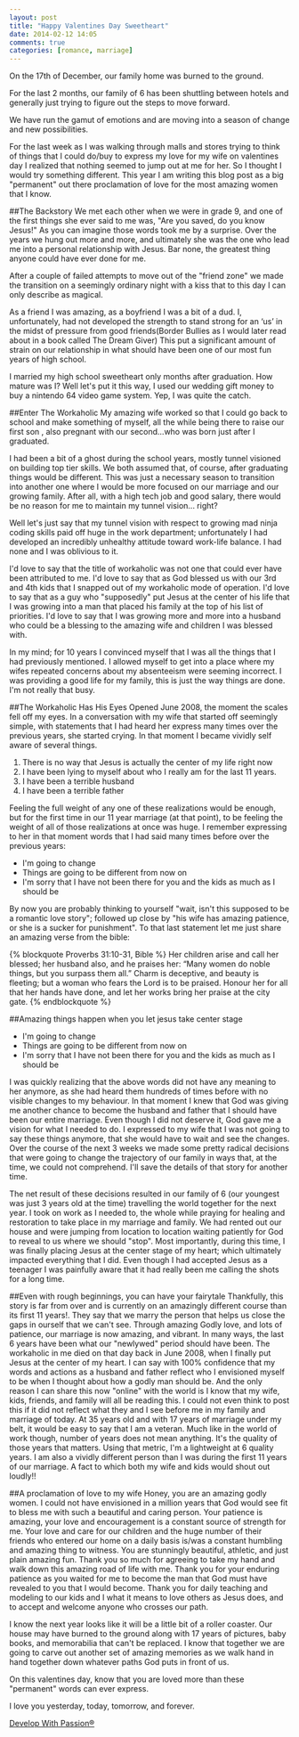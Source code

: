 ```yaml
---
layout: post
title: "Happy Valentines Day Sweetheart"
date: 2014-02-12 14:05
comments: true
categories: [romance, marriage] 
---
```

On the 17th of December, our family home was burned to the ground.

For the last 2 months, our family of 6 has been shuttling between hotels and generally just trying to figure out the steps to move forward.

We have run the gamut of emotions and are moving into a season of change and new possibilities.

For the last week as I was walking through malls and stores trying to think of things that I could do/buy to express my love for my wife on valentines day I realized that nothing seemed to jump out at me for her. So I thought I would try something different. This year I am writing this blog post as a big "permanent" out there proclamation of love for the most amazing women that I know.

##The Backstory
We met each other when we were in grade 9, and one of the first things she ever said to me was, "Are you saved, do you know Jesus!" As you can imagine those words took me by a surprise. Over the years we hung out more and more, and ultimately she was the one who lead me into a personal relationship with Jesus. Bar none, the greatest thing anyone could have ever done for me.

After a couple of failed attempts to move out of the "friend zone" we made the transition on a seemingly ordinary night with a kiss that to this day I can only describe as magical. 

As a friend I was amazing, as a boyfriend I was a bit of a dud. I, unfortunately, had not developed the strength to stand strong for an ‘us’ in the midst of pressure from good friends(Border Bullies as I would later read about in a book called The Dream Giver) This put a significant amount of strain on our relationship in what should have been one of our most fun years of high school.

I married my high school sweetheart only months after graduation. How mature was I? Well let's put it this way, I used our wedding gift money to buy a nintendo 64 video game system. Yep, I was quite the catch.

##Enter The Workaholic
My amazing wife worked so that I could go back to school and make something of myself, all the while being there to raise our first son , also pregnant with our second…who was born just after I graduated. 

I had been a bit of a ghost during the school years, mostly tunnel visioned on building top tier skills. We both assumed that, of course, after graduating things would be different. This was just a necessary season to transition into another one where I would be more focused on our marriage and our growing family. After all, with a high tech job and good salary, there would be no reason for me to maintain my tunnel vision... right?  

Well let's just say that my tunnel vision with respect to growing mad ninja coding skills paid off huge in the work department; unfortunately I had developed an incredibly unhealthy attitude toward work-life balance. I had none and I was oblivious to it.

I'd love to say that the title of workaholic was not one that could ever have been attributed to me. I'd love to say that as God blessed us with our 3rd and 4th kids that I snapped out of my workaholic mode of operation. I'd love to say that as a guy who "supposedly" put Jesus at the center of his life that I was growing into a man that placed his family at the top of his list of priorities. I'd love to say that I was growing more and more into a husband who could be a blessing to the amazing wife and children I was blessed with. 

In my mind; for 10 years I convinced myself that I was all the things that I had previously mentioned. I allowed myself to get into a place where my wifes repeated concerns about my absenteeism were seeming incorrect. I was providing a good life for my family, this is just the way things are done. I'm not really that busy. 

##The Workaholic Has His Eyes Opened
June 2008, the moment the scales fell off my eyes. In a conversation with my wife that started off seemingly simple, with statements that I had heard her express many times over the previous years, she started crying. In that moment I became vividly self aware of several things. 

1. There is no way that Jesus is actually the center of my life right now
2. I have been lying to myself about who I really am for the last 11 years.
3. I have been a terrible husband
4. I have been a terrible father

Feeling the full weight of any one of these realizations would be enough, but for the first time in our 11 year marriage (at that point), to be feeling the weight of all of those realizations at once was huge. I remember expressing to her in that moment words that I had said many times before over the previous years:

* I'm going to change
* Things are going to be different from now on
* I'm sorry that I have not been there for you and the kids as much as I should be

By now you are probably thinking to yourself "wait, isn't this supposed to be a romantic love story"; followed up close by "his wife has amazing patience, or she is a sucker for punishment". To that last statement let me just share an amazing verse from the bible:

{% blockquote Proverbs 31:10-31, Bible %}
Her children arise and call her blessed; her husband also, and he praises her: “Many women do noble things, but you surpass them all.” Charm is deceptive, and beauty is fleeting; but a woman who fears the Lord is to be praised.  Honour her for all that her hands have done, and let her works bring her praise at the city gate.
{% endblockquote %}

##Amazing things happen when you let jesus take center stage
* I'm going to change
* Things are going to be different from now on
* I'm sorry that I have not been there for you and the kids as much as I should be

I was quickly realizing that the above words did not have any meaning to her anymore, as she had heard them hundreds of times before with no visible changes to my behaviour. In that moment I knew that God was giving me another chance to become the husband and father that I should have been our entire marriage. Even though I did not deserve it, God gave me a vision for what I needed to do. I expressed to my wife that I was not going to say these things anymore, that she would have to wait and see the changes. Over the course of the next 3 weeks we made some pretty radical decisions that were going to change the trajectory of our family in ways that, at the time, we could not comprehend. I'll save the details of that story for another time. 

The net result of these decisions resulted in our family of 6 (our youngest was just 3 years old at the time) travelling the world together for the next year. I took on work as I needed to, the whole while praying for healing and restoration to take place in my marriage and family. We had rented out our house and were jumping from location to location waiting patiently for God to reveal to us where we should "stop". Most importantly, during this time, I was finally placing Jesus at the
center stage of my heart; which ultimately impacted everything that I did. Even though I had accepted Jesus as a teenager I was painfully aware that it had really been me calling the shots for a long time.

##Even with rough beginnings, you can have your fairytale
Thankfully, this story is far from over and is currently on an amazingly different course than its first 11 years!. They say that we marry the person that helps us close the gaps in ourself that we can't see. Through amazing Godly love, and lots of patience, our marriage is now amazing, and vibrant. In many ways, the last 6 years have been what our "newlywed" period should have been. The workaholic in me died on that day back in June 2008, when I finally put Jesus at the center of my heart. I can say with 100% confidence that my words and actions as a husband and father reflect who I envisioned myself to be when I thought about
how a godly man should be. And the only reason I can share this now "online" with the world is I know that my wife, kids, friends, and family will all be reading this. I could not even think to post this if it did not reflect what they and I see before me in my family and marriage of today. At 35 years old and with 17 years of marriage under my belt, it would be easy to say that I am a veteran. Much like in the world of work though, number of years does not mean anything. It's the
quality of those years that matters. Using that metric, I'm a lightweight at 6 quality years. I am also a vividly different person than I was during the first 11 years of our marriage. A fact to which both my wife and kids would shout out loudly!!

##A proclamation of love to my wife
Honey, you are an amazing godly women. I could not have envisioned in a million years that God would see fit to bless me with such a beautiful and caring person. Your patience is amazing, your love and encouragement is a constant source of strength for me. Your love and care for our children and the huge number of their friends who entered our home on a daily basis is/was a constant humbling and amazing thing to witness. You are stunningly beautiful, athletic, and just plain amazing fun. Thank you so much for agreeing to take my hand and walk down this amazing road of life with me. Thank you for your enduring patience as you waited for me to become the man that God must have revealed to you that I would become. Thank you for daily teaching and modeling to our kids and I what it means to love others as Jesus does, and to accept and welcome anyone who crosses our path.

I know the next year looks like it will be a little bit of a roller coaster. Our house may have burned to the ground along with 17 years of pictures, baby books, and memorabilia that can't be replaced. I know that together we are going to carve out another set of amazing memories as we walk hand in hand together down whatever paths God puts in front of us.

On this valentines day, know that you are loved more than these "permanent" words can ever express. 

I love you yesterday, today, tomorrow, and forever.

[Develop With Passion®](http://www.developwithpassion.com)
